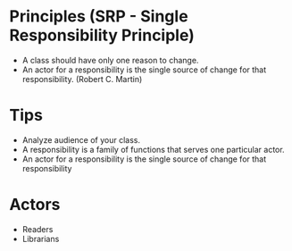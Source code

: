 # Principles (SRP - Single Responsibility Principle)

- A class should have only one reason to change.
- An actor for a responsibility is the single source of change for that responsibility. (Robert C. Martin)

# Tips

- Analyze audience of your class.
- A responsibility is a family of functions that serves one particular actor.
- An actor for a responsibility is the single source of change for that responsibility

# Actors

* Readers
* Librarians
